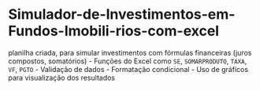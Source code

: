 # Simulador-de-Investimentos-em-Fundos-Imobili-rios-com-excel
planilha criada, para simular investimentos com fórmulas financeiras (juros compostos, somatórios) - Funções do Excel como `SE`, `SOMARPRODUTO`, `TAXA`, `VF`, `PGTO` - Validação de dados - Formatação condicional - Uso de gráficos para visualização dos resultados
